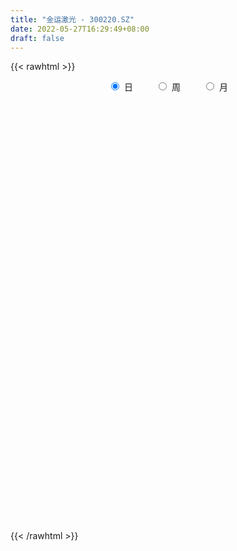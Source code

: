 ```yaml
---
title: "金运激光 - 300220.SZ"
date: 2022-05-27T16:29:49+08:00
draft: false
---
```

{{< rawhtml >}}
    <div style="text-align: center">
        <label style="padding: 1rem;"><input style="margin-right: .5rem" type="radio" name="period" value="D" checked onclick="period_change(this)">日</label>
        <label style="padding: 1rem;"><input style="margin-right: .5rem" type="radio" name="period" value="W" onclick="period_change(this)">周</label>
        <label style="padding: 1rem;"><input style="margin-right: .5rem" type="radio" name="period" value="M" onclick="period_change(this)">月</label>
    </div>
    <div id="chart" style="height: 700px;"></div> 
    <script type="text/javascript">
        const D_v = [15149.62,12573.04,20589.56,49162.86,32865.85,24896.47,26428.91,31799.08,25829.48,26371.68,45652.8,41613.4,147770.07,225711.89,177614.44,221581.65,260805.69,246290.6,207521.4,146353.1,151700.42,171146.73,125640.77,92976.64,213214.48,216358.62,151043.49,87578.88,118757.2,90882.6,90583.18,68777.97,67825.0,78276.9,100368.08,67026.54,60738.8,66648.8,70977.69,108485.54,90663.38,73412.77,89024.8,115615.33,80323.55,180581.08,131602.04,273233.03,206238.69,167803.93,105852.55,91895.0,130230.3,113639.06,111901.01,101426.26,110822.2,82281.87,61883.6,58054.6,85164.06,54891.2,86967.11,62009.0,49728.4,17981.0,161583.32,109140.2,106586.4,98593.34,59588.8,61735.2,52941.5,65092.36,45183.42,45419.37,49484.8,48500.49,58782.4,95756.39,179389.42,166109.44,120935.27,100606.2,71535.46,52012.4,65826.54,55606.02,27725.73,37244.22,73421.68,54616.04,45301.78,30373.83,46460.0,55576.75,38145.6,28367.4,35148.2,28696.33,30981.72,61491.6,40793.8,27341.4,25487.8,44132.17,44350.17,53329.52,40650.39,23654.73,44293.56,64968.39,67056.34,156298.01,172237.82,246247.93,194575.83,253175.56,201294.57,163854.04,137645.72,164874.1,196533.11,132958.65,140500.6,80982.53,74416.77,199019.19,378957.25,385352.66,320131.15,219928.14,318773.07,303942.15,227929.51,145307.95,147867.6,215953.13,188005.74,274031.47,256540.97,253050.78,234830.3,184013.41,168331.75,143897.1,101166.2,109250.69,150167.62,225908.69,192050.96,175393.29,130095.52,133598.4,117512.6,120604.2,122838.83,199328.96,120600.0,112346.4,64151.67,79036.8,54442.87,62630.58,55567.6,70574.74,69144.87,56769.0,66773.54,47549.8,36379.2,42438.0,28172.03,35822.0,38314.44,35729.04,39693.2,46180.29,43128.63,47279.2,32239.77,29556.75,45880.6,37496.6,25821.0,36294.17,42325.0,37928.2,54498.12,31050.0,26905.88,26728.6,26514.6,35773.91,91605.87,57912.0,51681.91,39579.33,53904.7,31693.0,25928.8,33132.4,36105.2,41535.52,48133.68,32559.2,47813.64,36393.33,28190.0,39464.02,62211.38,173609.22,145759.75,89576.46,95943.3,68334.51,144386.99,96599.99,83852.91,61175.67,67322.44,44480.38,54589.25,37292.95,41008.2,40166.86,42511.64,31560.6,43669.2,32404.0,35252.72,24434.6,32412.4,23196.0,23276.8,16549.97,19677.8,31077.24,20825.6,16889.8,24982.4,20291.0,61597.8,42493.16,25498.0,29449.84,38147.0,154266.29,178291.89,112211.4]
const D_histogram = [0.0,-0.0102108262,-0.0275394128,-0.0081529845,-0.0024898742,0.0057677111,0.0209490307,0.0479227322,0.0565137264,0.0689580514,0.0983242874,0.1205789058,0.2856298093,0.4230275567,0.4934445779,0.7097926855,0.9357254077,1.0432845481,0.8810092046,0.7118206775,0.497044435,0.3703962552,0.1790591387,0.0544393715,0.1822619663,0.163804146,0.014049714,-0.1227503386,-0.1673985829,-0.2760102334,-0.3252164334,-0.4327851223,-0.4560753372,-0.411517505,-0.3494442305,-0.338200573,-0.357358165,-0.388646494,-0.3471545941,-0.2378167596,-0.2538790878,-0.2284182983,-0.2019964205,-0.1120791752,-0.0595745598,0.0938610987,0.1146771689,0.3662765244,0.3949524423,0.2438484311,0.0193360172,-0.1131031459,-0.0938400917,-0.0453829644,-0.0461583403,-0.0004264717,0.0490845098,0.0121029989,-0.0076180304,-0.0639707767,-0.1752833822,-0.2178062167,-0.1972566445,-0.2513976061,-0.3125659341,-0.572692868,-0.7626158231,-0.9051383496,-0.8967360345,-0.8508458236,-0.7710763141,-0.7101485487,-0.6396314266,-0.5806588954,-0.5153740493,-0.4234915753,-0.3558038767,-0.2638986885,-0.1489054341,-0.0353406042,0.2169604828,0.2789312797,0.3236597076,0.3602421184,0.3487748601,0.3255043269,0.320202608,0.2797627944,0.2321830988,0.211449403,0.2272925176,0.1779206776,0.105172243,0.0411291719,0.0579199161,0.1275544031,0.1606370535,0.1629657594,0.1474395123,0.1199236401,0.0815947641,0.1231892917,0.1179668907,0.1070179779,0.0832371933,0.0901229755,0.0799257032,0.0472481382,0.0014475085,-0.0355026956,-0.0170244681,0.0346271929,0.06471778,0.1542360672,0.2548984246,0.3822148827,0.4784872024,0.6168110581,0.6126526633,0.5397087906,0.4307124822,0.3900051375,0.3831342117,0.3082516899,0.1505677036,0.0261276175,-0.0435704356,0.1111433282,0.4389937068,0.5214948357,0.5933975271,0.5699344526,0.574697317,0.5649596456,0.3519886056,0.1253814834,-0.0547831096,-0.1305368437,-0.1691262271,-0.1009648903,-0.1038925512,-0.0220754729,-0.02156874,-0.1109319355,-0.1591508458,-0.2756937124,-0.3728016121,-0.3701011947,-0.3035027058,-0.2060353689,-0.1391703799,-0.2848509637,-0.3187014121,-0.4197187005,-0.4519217774,-0.5014547671,-0.4502584406,-0.3299263765,-0.3185980348,-0.3792878756,-0.4070428922,-0.4398520743,-0.4277961447,-0.4268435417,-0.4038475908,-0.3271152037,-0.3137907021,-0.2668020212,-0.2765114333,-0.2925391308,-0.2644331582,-0.2835642113,-0.2623684349,-0.2808655504,-0.2352014034,-0.2022340697,-0.1402015239,-0.0533111176,0.0051593305,-0.0057616016,-0.0053450672,0.0079115085,0.0514773686,0.0752633111,0.0948057951,0.1321460365,0.1145652788,0.1353355579,0.116204944,0.1123701786,0.1072184624,0.1223268248,0.1401285261,0.1213515393,0.1575748486,0.1468793441,0.0629677563,0.0082586207,0.0238417377,0.0373009026,0.0243875353,-0.0248559207,-0.0163747477,0.0253271222,0.0785873317,0.113146621,0.1588038856,0.1671802892,0.1411588025,0.1386539326,0.1628294675,0.2218727964,0.2870443851,0.2811488068,0.2961101598,0.2812035579,0.3134490033,0.2413792776,0.0943911529,0.0234458223,-0.1104053425,-0.1602681822,-0.2381107302,-0.2873855984,-0.2944568894,-0.309771872,-0.3446993872,-0.3714341144,-0.4424780164,-0.4816781242,-0.4556467243,-0.4324515886,-0.3487231403,-0.2529841399,-0.1752191817,-0.1009100331,-0.0286032731,0.0240451185,0.0781498989,0.1090933052,0.1389650999,0.1560717447,0.211788211,0.2270361507,0.2283659513,0.2395272285,0.2021128235,0.3189094862,0.4100031536,0.3969521346]
const D_fast = [0.0,-0.0127635328,-0.0369769726,-0.0196287904,-0.0145881487,-0.0048886356,0.0155299417,0.0544843262,0.077203752,0.1068875899,0.1608348977,0.2132342426,0.4496925984,0.692847235,0.8866254006,1.2804216796,1.7402857537,2.1086660311,2.1666429889,2.1754096311,2.0848944974,2.0508453813,1.9042730496,1.7932631252,1.9666512116,1.9891444279,1.8429024243,1.6754147871,1.5889168971,1.4113026881,1.2807923798,1.0650274103,0.9277183612,0.8693968171,0.8441090339,0.7708025482,0.6623054149,0.5338554625,0.4885587138,0.5384423585,0.4589102583,0.4272664732,0.4031892458,0.4650866974,0.5026976728,0.6795986061,0.7290839685,1.0722524551,1.1996664835,1.1095245801,0.8898461705,0.7291312209,0.7249342521,0.7620456384,0.7497306774,0.7953559281,0.857138037,0.8231822758,0.801556739,0.7292112985,0.5740778475,0.4771034588,0.4483388698,0.3313485068,0.1920386952,-0.2112614558,-0.5918383665,-0.9606454805,-1.176427174,-1.343248419,-1.456247988,-1.5728573598,-1.6622480944,-1.748440287,-1.8119989532,-1.8259893731,-1.8472526437,-1.8213221276,-1.7435552317,-1.6388255528,-1.3322843451,-1.2005807283,-1.0749373735,-0.9482944332,-0.8725679764,-0.8144624279,-0.7397134947,-0.7102126098,-0.6997465306,-0.6676178757,-0.5949516317,-0.5998433024,-0.6462986762,-0.7000594543,-0.668788731,-0.5672656433,-0.4940237295,-0.4509535837,-0.4296199528,-0.4271549149,-0.4450850999,-0.3726932493,-0.3484239277,-0.332618346,-0.3355898323,-0.3061733063,-0.2963891528,-0.3172546832,-0.3626934358,-0.4085193138,-0.3942972033,-0.333988744,-0.2877187119,-0.159641408,0.0047455556,0.2276157344,0.4435098547,0.7360364748,0.8850412459,0.9470245708,0.945706383,1.0025003227,1.0914129498,1.0935933505,0.9735512901,0.8556431084,0.7750524463,0.9575520422,1.3951508475,1.6080256854,1.8282777585,1.9472982972,2.0957354908,2.2272377309,2.1022638423,1.9070020909,1.7131417205,1.6047537754,1.5238828353,1.5668029495,1.5379021508,1.6142003608,1.6093149087,1.4922187294,1.4042121076,1.218745813,1.0284375102,0.938612629,0.9293354414,0.9752939361,1.0073663301,0.7904730054,0.676947204,0.4710002404,0.3258167192,0.1509200377,0.089551754,0.127402224,0.059081057,-0.0964307526,-0.2259464923,-0.368718693,-0.4636117996,-0.569370082,-0.6473360288,-0.6523824427,-0.7175056166,-0.7372174409,-0.8160547114,-0.9052171916,-0.9432195086,-1.0332416144,-1.0776379468,-1.1663514499,-1.1794876538,-1.1970788374,-1.1700966726,-1.0965340458,-1.036773765,-1.0491350975,-1.0500548299,-1.0348203771,-0.9783851748,-0.9357834046,-0.8925394717,-0.8221627213,-0.8111021593,-0.7564979906,-0.7465773686,-0.7223195893,-0.70066669,-0.6549766214,-0.6021427885,-0.5905818905,-0.514964869,-0.4889405375,-0.5571101862,-0.6097546666,-0.5882111152,-0.5654267246,-0.5722432081,-0.6277006443,-0.6233131582,-0.5752795078,-0.5023724653,-0.4395265208,-0.3541682848,-0.3039968089,-0.2947285949,-0.2625699817,-0.1976870799,-0.0831755519,0.053757133,0.1181487565,0.2071376494,0.262531937,0.3731396332,0.3614147269,0.2380243904,0.1729405154,0.0114880149,-0.0784418703,-0.2158121009,-0.3369333687,-0.417618882,-0.5103768326,-0.6314791946,-0.7510724504,-0.9327358565,-1.0923554953,-1.1802357766,-1.2651535379,-1.2686058747,-1.2361129093,-1.2021527465,-1.1530711061,-1.0879151645,-1.0292554933,-0.9556132381,-0.8973965055,-0.8327834358,-0.7766588549,-0.6679953358,-0.5959883584,-0.53756707,-0.4665239857,-0.4534101847,-0.2568861506,-0.0632916947,0.0228953199]
const D_slow = [0.0,-0.0025527066,-0.0094375598,-0.0114758059,-0.0120982745,-0.0106563467,-0.005419089,0.006561594,0.0206900256,0.0379295385,0.0625106103,0.0926553368,0.1640627891,0.2698196783,0.3931808228,0.5706289941,0.8045603461,1.0653814831,1.2856337842,1.4635889536,1.5878500624,1.6804491262,1.7252139108,1.7388237537,1.7843892453,1.8253402818,1.8288527103,1.7981651257,1.7563154799,1.6873129216,1.6060088132,1.4978125327,1.3837936984,1.2809143221,1.1935532645,1.1090031212,1.01966358,0.9225019565,0.8357133079,0.776259118,0.7127893461,0.6556847715,0.6051856664,0.5771658726,0.5622722326,0.5857375073,0.6144067996,0.7059759307,0.8047140412,0.865676149,0.8705101533,0.8422343668,0.8187743439,0.8074286028,0.7958890177,0.7957823998,0.8080535272,0.811079277,0.8091747694,0.7931820752,0.7493612296,0.6949096755,0.6455955143,0.5827461128,0.5046046293,0.3614314123,0.1707774565,-0.0555071309,-0.2796911395,-0.4924025954,-0.6851716739,-0.8627088111,-1.0226166678,-1.1677813916,-1.2966249039,-1.4024977978,-1.4914487669,-1.5574234391,-1.5946497976,-1.6034849486,-1.5492448279,-1.479512008,-1.3985970811,-1.3085365515,-1.2213428365,-1.1399667548,-1.0599161028,-0.9899754042,-0.9319296295,-0.8790672787,-0.8222441493,-0.7777639799,-0.7514709192,-0.7411886262,-0.7267086472,-0.6948200464,-0.654660783,-0.6139193432,-0.5770594651,-0.5470785551,-0.526679864,-0.4958825411,-0.4663908184,-0.4396363239,-0.4188270256,-0.3962962817,-0.3763148559,-0.3645028214,-0.3641409443,-0.3730166182,-0.3772727352,-0.368615937,-0.352436492,-0.3138774752,-0.250152869,-0.1545991483,-0.0349773477,0.1192254168,0.2723885826,0.4073157803,0.5149939008,0.6124951852,0.7082787381,0.7853416606,0.8229835865,0.8295154909,0.818622882,0.846408714,0.9561571407,1.0865308496,1.2348802314,1.3773638446,1.5210381738,1.6622780852,1.7502752366,1.7816206075,1.7679248301,1.7352906192,1.6930090624,1.6677678398,1.641794702,1.6362758338,1.6308836488,1.6031506649,1.5633629534,1.4944395253,1.4012391223,1.3087138237,1.2328381472,1.181329305,1.14653671,1.0753239691,0.9956486161,0.8907189409,0.7777384966,0.6523748048,0.5398101946,0.4573286005,0.3776790918,0.2828571229,0.1810963999,0.0711333813,-0.0358156549,-0.1425265403,-0.243488438,-0.325267239,-0.4037149145,-0.4704154198,-0.5395432781,-0.6126780608,-0.6787863504,-0.7496774032,-0.8152695119,-0.8854858995,-0.9442862504,-0.9948447678,-1.0298951487,-1.0432229281,-1.0419330955,-1.0433734959,-1.0447097627,-1.0427318856,-1.0298625434,-1.0110467157,-0.9873452669,-0.9543087578,-0.9256674381,-0.8918335486,-0.8627823126,-0.8346897679,-0.8078851523,-0.7773034461,-0.7422713146,-0.7119334298,-0.6725397176,-0.6358198816,-0.6200779425,-0.6180132873,-0.6120528529,-0.6027276273,-0.5966307434,-0.6028447236,-0.6069384105,-0.60060663,-0.5809597971,-0.5526731418,-0.5129721704,-0.4711770981,-0.4358873975,-0.4012239143,-0.3605165474,-0.3050483483,-0.2332872521,-0.1630000503,-0.0889725104,-0.0186716209,0.0596906299,0.1200354493,0.1436332375,0.1494946931,0.1218933575,0.0818263119,0.0222986294,-0.0495477703,-0.1231619926,-0.2006049606,-0.2867798074,-0.379638336,-0.4902578401,-0.6106773711,-0.7245890522,-0.8327019494,-0.9198827344,-0.9831287694,-1.0269335648,-1.0521610731,-1.0593118914,-1.0533006117,-1.033763137,-1.0064898107,-0.9717485357,-0.9327305996,-0.8797835468,-0.8230245091,-0.7659330213,-0.7060512142,-0.6555230083,-0.5757956367,-0.4732948483,-0.3740568147]
const D_data = [['2021-05-18', 11.25, 11.26, 11.06, 11.42],['2021-05-19', 11.22, 11.1, 11.1, 11.26],['2021-05-20', 11.18, 10.92, 10.75, 11.18],['2021-05-21', 10.91, 11.37, 10.86, 11.66],['2021-05-24', 11.24, 11.26, 11.0, 11.33],['2021-05-25', 11.21, 11.33, 11.01, 11.34],['2021-05-26', 11.35, 11.49, 11.27, 11.56],['2021-05-27', 11.45, 11.78, 11.45, 11.94],['2021-05-28', 11.69, 11.69, 11.5, 11.96],['2021-05-31', 11.75, 11.85, 11.6, 11.96],['2021-06-01', 11.9, 12.25, 11.85, 12.49],['2021-06-02', 12.23, 12.4, 11.98, 12.42],['2021-06-03', 12.9, 14.88, 12.54, 14.88],['2021-06-04', 14.18, 15.67, 14.13, 16.36],['2021-06-07', 15.38, 15.81, 14.81, 17.0],['2021-06-08', 15.72, 18.97, 15.3, 18.97],['2021-06-09', 18.26, 21.05, 18.09, 22.76],['2021-06-10', 20.66, 21.4, 19.5, 22.62],['2021-06-11', 20.7, 18.81, 18.6, 20.87],['2021-06-15', 18.86, 18.66, 18.05, 19.58],['2021-06-16', 18.58, 17.75, 17.22, 19.37],['2021-06-17', 17.39, 18.51, 16.7, 18.65],['2021-06-18', 18.01, 17.3, 17.21, 18.19],['2021-06-21', 17.33, 17.62, 17.17, 18.09],['2021-06-22', 17.51, 21.14, 17.02, 21.14],['2021-06-23', 20.25, 20.0, 20.0, 22.0],['2021-06-24', 20.0, 18.23, 18.23, 20.23],['2021-06-25', 18.11, 17.83, 17.55, 18.57],['2021-06-28', 17.82, 18.63, 17.67, 19.18],['2021-06-29', 18.5, 17.48, 17.36, 18.59],['2021-06-30', 17.36, 17.79, 16.81, 18.2],['2021-07-01', 17.68, 16.55, 16.28, 17.68],['2021-07-02', 16.81, 17.1, 16.3, 17.6],['2021-07-05', 16.85, 17.85, 16.75, 18.16],['2021-07-06', 18.01, 18.23, 17.74, 19.49],['2021-07-07', 17.8, 17.68, 17.0, 17.89],['2021-07-08', 17.68, 17.15, 17.15, 18.05],['2021-07-09', 17.42, 16.7, 16.28, 17.45],['2021-07-12', 16.7, 17.47, 16.7, 18.0],['2021-07-13', 17.7, 18.61, 17.03, 18.88],['2021-07-14', 18.3, 17.2, 17.16, 18.64],['2021-07-15', 17.29, 17.65, 16.46, 17.79],['2021-07-16', 17.32, 17.72, 17.25, 18.79],['2021-07-19', 17.55, 18.79, 17.12, 19.2],['2021-07-20', 18.58, 18.72, 18.05, 19.3],['2021-07-21', 18.73, 20.64, 18.55, 22.0],['2021-07-22', 21.0, 19.62, 19.31, 21.0],['2021-07-23', 19.68, 23.54, 19.32, 23.54],['2021-07-26', 22.5, 21.92, 21.55, 23.24],['2021-07-27', 21.85, 19.71, 19.71, 22.49],['2021-07-28', 19.31, 18.0, 16.86, 19.38],['2021-07-29', 18.09, 18.27, 18.0, 18.88],['2021-07-30', 18.1, 19.9, 18.06, 20.75],['2021-08-02', 19.92, 20.51, 19.52, 20.86],['2021-08-03', 20.3, 20.1, 19.84, 21.77],['2021-08-04', 20.69, 20.9, 20.14, 21.29],['2021-08-05', 20.56, 21.34, 19.58, 21.66],['2021-08-06', 21.6, 20.43, 19.94, 21.64],['2021-08-09', 20.02, 20.61, 19.6, 20.97],['2021-08-10', 20.42, 20.03, 19.84, 20.6],['2021-08-11', 20.11, 18.9, 18.8, 20.15],['2021-08-12', 18.69, 19.29, 18.64, 19.56],['2021-08-13', 19.02, 19.95, 18.2, 20.35],['2021-08-16', 20.08, 18.83, 18.6, 20.13],['2021-08-17', 18.65, 18.28, 18.28, 19.43],['2021-08-18', 14.62, 14.62, 14.62, 14.62],['2021-08-19', 13.1, 13.78, 13.1, 14.61],['2021-08-20', 13.1, 12.81, 12.68, 13.49],['2021-08-23', 12.71, 13.59, 12.6, 13.65],['2021-08-24', 13.99, 13.45, 13.44, 14.37],['2021-08-25', 13.47, 13.48, 13.25, 13.79],['2021-08-26', 13.59, 12.92, 12.92, 13.59],['2021-08-27', 13.18, 12.72, 12.51, 13.3],['2021-08-30', 12.91, 12.28, 12.15, 12.96],['2021-08-31', 12.5, 12.08, 11.95, 12.53],['2021-09-01', 12.07, 12.27, 11.96, 12.41],['2021-09-02', 12.3, 11.88, 11.76, 12.3],['2021-09-03', 11.88, 12.15, 11.88, 12.39],['2021-09-06', 12.2, 12.61, 12.01, 12.62],['2021-09-07', 12.61, 12.91, 12.26, 13.3],['2021-09-08', 13.04, 15.49, 12.93, 15.49],['2021-09-09', 14.5, 13.94, 13.8, 14.97],['2021-09-10', 13.8, 14.05, 13.43, 14.47],['2021-09-13', 13.81, 14.25, 13.31, 14.79],['2021-09-14', 14.24, 13.82, 13.61, 14.4],['2021-09-15', 13.99, 13.68, 13.63, 14.06],['2021-09-16', 13.66, 13.93, 13.45, 14.31],['2021-09-17', 13.8, 13.46, 13.21, 13.8],['2021-09-22', 13.15, 13.2, 12.92, 13.42],['2021-09-23', 13.28, 13.4, 13.26, 13.68],['2021-09-24', 13.5, 13.9, 13.29, 14.34],['2021-09-27', 13.58, 13.04, 12.7, 14.06],['2021-09-28', 12.9, 12.42, 12.14, 12.9],['2021-09-29', 12.41, 12.11, 12.11, 12.67],['2021-09-30', 12.15, 12.93, 12.15, 13.08],['2021-10-08', 13.06, 13.8, 13.04, 13.9],['2021-10-11', 13.91, 13.64, 13.35, 13.97],['2021-10-12', 13.56, 13.39, 13.23, 13.67],['2021-10-13', 13.3, 13.17, 12.81, 13.45],['2021-10-14', 13.12, 12.93, 12.84, 13.16],['2021-10-15', 12.98, 12.62, 12.52, 12.98],['2021-10-18', 12.62, 13.64, 12.4, 13.64],['2021-10-19', 13.67, 13.18, 13.08, 13.72],['2021-10-20', 13.18, 13.09, 12.89, 13.34],['2021-10-21', 13.02, 12.85, 12.71, 13.16],['2021-10-22', 12.66, 13.2, 12.66, 13.5],['2021-10-25', 13.04, 12.99, 12.41, 13.18],['2021-10-26', 13.17, 12.59, 12.25, 13.4],['2021-10-27', 12.4, 12.18, 11.91, 12.66],['2021-10-28', 12.1, 12.0, 11.92, 12.37],['2021-10-29', 12.0, 12.57, 12.0, 12.89],['2021-11-01', 12.62, 13.13, 12.45, 13.6],['2021-11-02', 13.61, 13.07, 12.89, 13.89],['2021-11-03', 12.99, 14.18, 12.99, 15.68],['2021-11-04', 14.19, 14.96, 13.55, 15.2],['2021-11-05', 14.45, 16.14, 14.3, 17.77],['2021-11-08', 16.0, 16.69, 15.51, 17.1],['2021-11-09', 16.22, 18.3, 15.73, 20.0],['2021-11-10', 17.79, 17.4, 17.01, 18.2],['2021-11-11', 16.8, 16.84, 16.63, 18.1],['2021-11-12', 16.78, 16.35, 16.28, 17.36],['2021-11-15', 16.42, 17.21, 16.2, 17.5],['2021-11-16', 16.9, 17.91, 16.58, 18.76],['2021-11-17', 17.35, 17.22, 16.97, 17.78],['2021-11-18', 17.03, 15.85, 15.59, 17.05],['2021-11-19', 15.62, 15.69, 15.6, 16.22],['2021-11-22', 15.55, 15.96, 15.55, 16.18],['2021-11-23', 15.75, 19.15, 15.75, 19.15],['2021-11-24', 20.31, 22.98, 20.31, 22.98],['2021-11-25', 22.1, 21.55, 21.19, 23.5],['2021-11-26', 20.71, 22.45, 20.71, 23.43],['2021-11-29', 21.41, 22.04, 20.89, 22.89],['2021-11-30', 22.99, 23.01, 22.8, 25.99],['2021-12-01', 22.42, 23.5, 22.1, 24.28],['2021-12-02', 22.23, 20.96, 20.96, 22.28],['2021-12-03', 21.63, 20.04, 19.9, 21.64],['2021-12-06', 20.12, 19.8, 19.5, 20.5],['2021-12-07', 19.85, 20.59, 19.61, 21.14],['2021-12-08', 19.93, 20.87, 19.65, 21.66],['2021-12-09', 20.79, 22.42, 20.19, 23.42],['2021-12-10', 21.8, 21.86, 21.51, 23.5],['2021-12-13', 21.74, 23.32, 21.74, 24.17],['2021-12-14', 23.42, 22.74, 22.4, 24.2],['2021-12-15', 21.75, 21.55, 20.99, 22.23],['2021-12-16', 21.14, 21.81, 21.11, 22.57],['2021-12-17', 21.6, 20.55, 20.32, 21.6],['2021-12-20', 20.33, 20.16, 20.03, 21.3],['2021-12-21', 20.1, 21.05, 20.04, 21.17],['2021-12-22', 20.96, 21.95, 20.75, 21.98],['2021-12-23', 22.01, 22.75, 22.01, 25.0],['2021-12-24', 22.31, 22.84, 22.31, 24.5],['2021-12-27', 22.01, 19.95, 19.5, 22.1],['2021-12-28', 20.09, 20.77, 19.91, 20.84],['2021-12-29', 20.68, 19.4, 19.11, 20.68],['2021-12-30', 19.2, 19.67, 19.17, 20.59],['2021-12-31', 19.6, 18.95, 18.68, 20.2],['2022-01-04', 19.06, 19.92, 18.9, 19.92],['2022-01-05', 19.9, 21.01, 19.4, 21.42],['2022-01-06', 20.19, 19.8, 19.38, 20.5],['2022-01-07', 19.79, 18.53, 18.33, 20.33],['2022-01-10', 18.3, 18.42, 17.52, 18.61],['2022-01-11', 18.42, 17.87, 17.71, 18.76],['2022-01-12', 17.8, 18.03, 17.68, 18.19],['2022-01-13', 17.98, 17.57, 17.37, 18.28],['2022-01-14', 17.35, 17.55, 17.3, 18.01],['2022-01-17', 17.12, 18.16, 17.12, 18.28],['2022-01-18', 18.24, 17.3, 17.25, 18.24],['2022-01-19', 17.18, 17.59, 17.08, 18.07],['2022-01-20', 17.5, 16.69, 16.58, 17.61],['2022-01-21', 16.65, 16.23, 16.15, 16.92],['2022-01-24', 16.06, 16.5, 16.06, 16.75],['2022-01-25', 16.59, 15.61, 15.55, 16.68],['2022-01-26', 15.63, 15.79, 15.5, 16.02],['2022-01-27', 15.83, 14.96, 14.91, 15.91],['2022-01-28', 15.34, 15.5, 15.2, 15.78],['2022-02-07', 15.76, 15.24, 15.12, 15.98],['2022-02-08', 15.19, 15.58, 15.15, 15.93],['2022-02-09', 15.45, 16.07, 15.36, 16.16],['2022-02-10', 16.04, 15.94, 15.82, 16.29],['2022-02-11', 15.91, 15.05, 15.02, 15.98],['2022-02-14', 14.78, 15.01, 14.65, 15.39],['2022-02-15', 15.16, 15.06, 14.73, 15.34],['2022-02-16', 15.1, 15.47, 15.07, 15.77],['2022-02-17', 15.47, 15.31, 15.18, 15.64],['2022-02-18', 15.31, 15.3, 15.0, 15.35],['2022-02-21', 15.28, 15.63, 15.24, 15.68],['2022-02-22', 15.55, 14.96, 14.9, 15.56],['2022-02-23', 15.06, 15.42, 14.99, 15.52],['2022-02-24', 15.37, 14.9, 14.63, 15.79],['2022-02-25', 14.96, 15.0, 14.66, 15.37],['2022-02-28', 15.01, 14.93, 14.52, 15.24],['2022-03-01', 15.19, 15.19, 14.84, 15.22],['2022-03-02', 15.07, 15.31, 14.98, 15.32],['2022-03-03', 15.37, 14.85, 14.71, 15.55],['2022-03-04', 14.78, 15.6, 14.54, 15.64],['2022-03-07', 15.39, 15.11, 14.8, 15.39],['2022-03-08', 15.0, 13.93, 13.9, 15.09],['2022-03-09', 13.93, 13.86, 13.07, 14.32],['2022-03-10', 14.09, 14.56, 14.09, 14.89],['2022-03-11', 14.47, 14.55, 14.16, 14.7],['2022-03-14', 14.4, 14.16, 14.16, 14.59],['2022-03-15', 14.0, 13.45, 13.36, 14.25],['2022-03-16', 13.71, 13.96, 13.21, 13.98],['2022-03-17', 13.99, 14.43, 13.99, 14.59],['2022-03-18', 14.33, 14.79, 14.29, 15.3],['2022-03-21', 14.58, 14.79, 14.4, 14.88],['2022-03-22', 14.8, 15.18, 14.47, 15.22],['2022-03-23', 15.12, 14.92, 14.77, 15.17],['2022-03-24', 14.73, 14.5, 14.4, 14.8],['2022-03-25', 14.4, 14.77, 14.4, 15.0],['2022-03-28', 14.8, 15.23, 14.4, 15.25],['2022-03-29', 16.2, 16.0, 15.94, 17.71],['2022-03-30', 16.02, 16.58, 15.29, 17.23],['2022-03-31', 16.05, 16.05, 15.86, 16.5],['2022-04-01', 15.8, 16.55, 15.74, 16.88],['2022-04-06', 16.33, 16.4, 16.1, 16.72],['2022-04-07', 16.66, 17.28, 16.06, 17.5],['2022-04-08', 16.8, 16.1, 15.98, 17.0],['2022-04-11', 15.8, 14.72, 14.0, 15.8],['2022-04-12', 14.65, 15.15, 14.0, 15.15],['2022-04-13', 14.93, 13.79, 13.71, 14.93],['2022-04-14', 13.84, 14.25, 13.84, 14.46],['2022-04-15', 14.25, 13.4, 13.3, 14.25],['2022-04-18', 13.5, 13.2, 12.9, 13.68],['2022-04-19', 13.19, 13.33, 12.99, 13.4],['2022-04-20', 13.22, 12.9, 12.88, 13.54],['2022-04-21', 12.9, 12.22, 12.08, 12.93],['2022-04-22', 12.22, 11.82, 11.82, 12.3],['2022-04-25', 11.64, 10.61, 10.6, 11.64],['2022-04-26', 10.61, 10.26, 10.22, 10.95],['2022-04-27', 10.0, 10.57, 9.83, 10.59],['2022-04-28', 10.69, 10.2, 10.05, 10.69],['2022-04-29', 10.59, 10.81, 10.3, 10.94],['2022-05-05', 10.82, 11.07, 10.7, 11.23],['2022-05-06', 10.85, 11.0, 10.7, 11.3],['2022-05-09', 11.2, 11.11, 10.94, 11.34],['2022-05-10', 10.97, 11.28, 10.86, 11.32],['2022-05-11', 11.28, 11.22, 11.2, 11.68],['2022-05-12', 11.2, 11.42, 11.1, 11.55],['2022-05-13', 11.51, 11.29, 11.11, 11.56],['2022-05-16', 11.29, 11.4, 11.22, 11.55],['2022-05-17', 11.36, 11.35, 11.08, 11.42],['2022-05-18', 11.42, 12.05, 11.31, 12.12],['2022-05-19', 11.78, 11.79, 11.63, 11.93],['2022-05-20', 11.81, 11.73, 11.6, 11.97],['2022-05-23', 11.72, 11.97, 11.72, 12.04],['2022-05-24', 11.85, 11.37, 11.36, 12.1],['2022-05-25', 11.31, 13.64, 11.31, 13.64],['2022-05-26', 13.55, 14.1, 13.11, 14.35],['2022-05-27', 13.8, 13.27, 13.16, 13.98]]
const W_v = [68012.17,86988.1,83731.05,73004.91,77266.65,114541.57,66696.77,126431.84,344777.77,171981.07,214893.84,124008.38,125435.97,94313.7,68772.79,117865.36,307274.81,358937.07,422545.2,184801.21,153679.86,164735.39,121354.32,88409.51,86106.44,109691.06,95970.88,88380.42,120758.82,114379.37,43665.29,34281.01,119927.82,140327.79,124181.78,96084.08,163170.03,92159.95,153789.51,131913.66,170029.22,91850.46,341492.42,103991.82,86047.47,71346.11,53638.13,81061.88,45869.53,47439.38,58162.0,88886.0,181211.12,70454.87,48447.71,38724.77,36971.25,34426.08,35113.72,44252.49,31344.85,38143.24,27378.36,54082.08,38820.6,58354.53,50236.89,73940.43,70172.38,127126.2,94181.29,65349.19,73080.17,218055.67,64662.83,26837.98,51301.65,56784.91,49279.58,56079.33,61112.03,122149.75,114540.77,163900.95,289624.29,161766.68,510648.3,272351.12,335880.48,181965.52,162605.68,63923.24,92932.02,184018.19,108598.66,129706.78,72521.29,38595.45,85787.14,81892.57,163167.56,73468.02,96941.8,75428.35,34393.62,31550.0,52034.03,63176.04,58828.52,215114.79,72563.47,66304.56,138706.58,19722.02,41534.09,33823.56,27982.03,51807.91,38861.75,25505.75,25456.07,17651.42,23801.77,38996.31,113382.85,82152.68,75537.8,126592.31,114756.08,82545.8,96307.32,94202.16,176264.23,104525.82,119307.59,76930.02,74709.49,61077.72,85004.63,158883.11,136141.77,114974.85,65939.21,47409.25,68838.23,76381.18,120943.18,165098.22,111693.13,55012.43,57048.97,148651.68,299572.75,194296.76,162048.76,142659.12,97911.29,145634.51,105150.64,170781.71,138428.5,228977.09,98297.83,66254.48,62599.52,20703.96,103630.4,69147.63,98441.39,176915.09,175266.43,200548.26,94365.15,307885.4,363254.14,326209.05,183516.21,168188.35,213866.74,202177.06,216111.2,202867.3,154086.69,86040.2,151573.18,260323.98,203508.43,173401.25,98810.09,89566.52,106679.11,97267.45,151369.79,113032.17,139862.71,56412.02,124817.02,125003.66,141819.79,487119.84,1113813.78,594841.02,761172.11,436825.95,373059.1199999999,432564.18,781355.03,702020.47,520070.4,346960.57,400441.92,379445.24,253680.44,620972.92,345586.62,138391.63,176751.65,55576.75,161339.25,199246.77,206278.37,706808.49,950545.72,715848.99,1357877.02,1215880.8200000001,1082398.9099999999,984123.34,778544.1599999999,677204.0099999999,555114.1899999999,315829.52,310811.95,181125.67,212010.36,170994.72,202095.49,207528.86,234770.94,184835.6,184420.19,567100.11,309321.49,311420.65,192540.25,168172.92,46472.8,105020.41,174862.36,512366.42]
const W_histogram = [0.0,-0.0946033048,-0.1093931157,-0.1156544488,-0.1383018868,-0.0852036516,-0.0435570303,0.044630197,0.2130784619,0.2683716197,0.3922145925,0.3475356192,0.3279345845,0.2222811792,0.145855683,0.112687636,0.1421292207,0.2344602939,0.1742701919,0.1222322926,0.0352316472,0.0679288434,-0.016503665,-0.0619905721,-0.1028647616,-0.1698306471,-0.3140915077,-0.3635212045,-0.6392379114,-0.81498107,-0.8909485031,-0.8675351408,-0.7550379118,-0.5722781985,-0.4627178289,-0.4175490037,-0.2520396857,-0.1744032772,-0.0614426163,-0.0001589541,0.0914332212,0.2118946565,0.2926308241,0.3254891313,0.3003662605,0.1927623319,0.1056325618,0.0361920129,-0.0563453419,-0.0813009693,-0.0980208009,-0.1010375651,-0.0366073398,-0.0022985179,-0.0237430642,-0.005602445,-0.0300229911,-0.0202487222,-0.0155520267,0.0133908121,0.02887955,0.0632268675,0.0766194139,-0.0085125069,-0.0850046143,-0.0902172417,-0.0518762176,-0.0131065054,0.0664511095,0.0901855836,0.1019236083,0.1169926375,0.1394682671,0.1135382154,0.0748402792,0.068269167,0.0756480102,0.0795134093,0.0797334186,0.0439837965,0.0730423997,0.1495386592,0.2434398255,0.3459636304,0.5008763002,0.6246201271,1.1705830766,1.466216061,1.610020179,1.6777535206,1.5867862722,1.4097280794,1.2565285776,1.3227720388,1.1707838034,1.0909852639,0.8608891689,0.6360085571,0.4954459017,0.4533150029,0.5128685001,0.5063866923,0.4837576162,0.3410314742,0.1488807776,-0.0671759412,-0.1931614935,-0.2864906354,-0.3559246805,-0.220916881,-0.219007099,-0.3192604458,-0.3111536171,-0.3480953471,-0.4339318886,-0.582674187,-0.6963252855,-0.8080828672,-0.9284968036,-1.0405918345,-1.0382078305,-1.0474279055,-1.0195818428,-0.9766823094,-0.6946842063,-0.4238249419,-0.1971054355,0.1287414177,0.5243355103,0.6530147111,0.4190176005,0.2619620976,0.741885413,0.9024985367,0.9513958698,0.6937289251,0.3297404632,0.0923589004,0.0305687092,0.2138589348,0.3513945861,0.3554810692,0.2701070591,0.2191851504,0.1553446017,0.0449243652,0.157158777,0.0587235091,-0.088578025,-0.3037799804,-0.5176645362,-0.9357772533,-1.0628968642,-1.4031452451,-1.6702347742,-1.7785733558,-1.7827823163,-1.6306488626,-1.5577273899,-1.3330629229,-1.0169224363,-0.9742370001,-0.9121502348,-0.8856657029,-0.9995665675,-0.9379385377,-0.8790662006,-0.8708669417,-0.9598820703,-0.8406846098,-0.5008658273,-0.4427657973,-0.4094776004,-0.0390028623,-0.0578970525,-0.2361165803,-0.333924261,-0.4430897563,-0.6234791897,-0.7457356245,-0.7947289065,-0.8725565102,-0.8532601185,-0.7408844292,-0.4384391093,-0.1536089572,0.085815712,0.1704390343,0.2310688619,0.2608297072,0.3041875912,0.3588452284,0.4239221506,0.4183998977,0.3513707248,0.3333806339,0.3737521133,0.4081683465,0.4616445583,0.7567843521,1.1325907796,1.239923556,1.3007176853,1.2457805083,1.1394055315,1.0943908373,1.3940257723,1.2870806932,1.1940915166,1.047546859,0.4477035644,0.0440803656,-0.2461302302,-0.2918520745,-0.3401770842,-0.3210929046,-0.3500094455,-0.2892738116,-0.305696691,-0.2566042842,-0.2456561906,0.0094039576,0.1896493539,0.2575999349,0.7245441625,0.8302325303,0.9720088148,0.927007467,0.9949273148,0.7334027069,0.4988739688,0.2566851766,0.0001081044,-0.2143848937,-0.3728987595,-0.4424941546,-0.4868000507,-0.4543869772,-0.4798505923,-0.4568368868,-0.4201963214,-0.2611059557,-0.1753244845,-0.2831785582,-0.4346245466,-0.568087388,-0.605406416,-0.5727464291,-0.4870589874,-0.3013173054]
const W_fast = [0.0,-0.1182541311,-0.1603922208,-0.1955671662,-0.2527900758,-0.2209927535,-0.1902353898,-0.0908906133,0.1308272671,0.2532133299,0.4751099508,0.5173148823,0.5796974938,0.5296143832,0.4896528078,0.4846566698,0.5496305597,0.7005767064,0.6839541523,0.6624743261,0.5842815925,0.6339609996,0.5454025749,0.4844180249,0.4178276449,0.3084040977,0.0856203601,-0.0546896378,-0.4902158226,-0.8697042486,-1.1684088075,-1.3618792304,-1.4381414794,-1.3984513157,-1.4045704033,-1.4637888291,-1.3612894325,-1.3272538433,-1.2296538365,-1.1684099127,-1.0539594322,-0.8805243328,-0.7266304591,-0.6123998691,-0.5624311747,-0.6218445204,-0.68256615,-0.7429586957,-0.849582386,-0.8948632557,-0.9360882875,-0.964364443,-0.9090860527,-0.8753518603,-0.9027321726,-0.8859921647,-0.9179184586,-0.9132063702,-0.9123976814,-0.8801071396,-0.8573985141,-0.8072444798,-0.7746970799,-0.8619571274,-0.9597003884,-0.9874673262,-0.9620953565,-0.9266022707,-0.8304318784,-0.7841510084,-0.7469320817,-0.7026148931,-0.6452721967,-0.6428176945,-0.6628055609,-0.6523093814,-0.6260185357,-0.6022747843,-0.5821214203,-0.6068750932,-0.5595558901,-0.4456749658,-0.2909138432,-0.1018991307,0.1782326143,0.4581314729,1.2967401916,1.9589271912,2.5052363539,2.9924080757,3.2981373953,3.4735112224,3.634443865,4.0313803359,4.1720880514,4.3650358279,4.3501620251,4.2842835526,4.2675823726,4.3387802245,4.5265508467,4.646665712,4.7449760399,4.6875077665,4.5325772643,4.2997265601,4.1254506345,3.9604988338,3.8020836185,3.8818621978,3.829020205,3.6489517467,3.5792701712,3.4553046044,3.2609850907,2.9665742457,2.6788418258,2.3650635273,2.01252539,1.6402824005,1.3831144469,1.1120373955,0.8849879975,0.6837169535,0.792044005,0.9569470339,1.1343901815,1.4924223891,2.0191003593,2.3110332378,2.1817905274,2.0902255489,2.7556202175,3.1418579754,3.428604276,3.3443695625,3.0628162165,2.8485243788,2.7943763649,3.0311313242,3.256515622,3.3494723724,3.331625127,3.335499506,3.3104951076,3.2113059624,3.3628300685,3.2790756778,3.1096296375,2.818482687,2.4751819972,1.8231249667,1.4302811398,0.7392464476,0.054598225,-0.4983836956,-0.9482882351,-1.2038169971,-1.5203273718,-1.6289286355,-1.567018758,-1.7678925718,-1.9338433653,-2.1287752591,-2.4925677656,-2.6654243702,-2.8263185833,-3.0358360598,-3.364821706,-3.4557953979,-3.2411930723,-3.2937844915,-3.3628656947,-3.0021416722,-3.0355101256,-3.2727587984,-3.4540475444,-3.6739854788,-4.0102447097,-4.3189350505,-4.5666105592,-4.8625772904,-5.0565959283,-5.1294413463,-4.9366058038,-4.6901778909,-4.4292992938,-4.3020662129,-4.1836691699,-4.0887008978,-3.9692961159,-3.8249271716,-3.6538697118,-3.5547919902,-3.5339784819,-3.4686234144,-3.3348139066,-3.1983555868,-3.0294682355,-2.5451323536,-1.8861782313,-1.4688645659,-1.0828910153,-0.8263830652,-0.6479066591,-0.419323644,0.2288177341,0.4436428283,0.6491765308,0.764518588,0.2766011845,-0.1160019229,-0.4677450763,-0.5864299392,-0.71979922,-0.7809882665,-0.8974071688,-0.9089899878,-1.0018370399,-1.0168957042,-1.0673616582,-0.8099505206,-0.5822927859,-0.4499422212,0.1981380472,0.5113845474,0.8961630357,1.0829135546,1.3995652312,1.3213912999,1.2115810541,1.033563556,0.7770135099,0.5089242884,0.2571857327,0.076966799,-0.0890391098,-0.1702227807,-0.3156490438,-0.40684456,-0.4752530749,-0.3814391982,-0.3394888481,-0.5181375613,-0.7782396864,-1.0537243748,-1.2423950068,-1.3529216272,-1.3889989323,-1.2785865767]
const W_slow = [0.0,-0.0236508262,-0.0509991051,-0.0799127173,-0.114488189,-0.1357891019,-0.1466783595,-0.1355208103,-0.0822511948,-0.0151582899,0.0828953583,0.1697792631,0.2517629092,0.307333204,0.3437971248,0.3719690338,0.407501339,0.4661164124,0.5096839604,0.5402420336,0.5490499453,0.5660321562,0.5619062399,0.5464085969,0.5206924065,0.4782347447,0.3997118678,0.3088315667,0.1490220888,-0.0547231786,-0.2774603044,-0.4943440896,-0.6831035676,-0.8261731172,-0.9418525744,-1.0462398254,-1.1092497468,-1.1528505661,-1.1682112202,-1.1682509587,-1.1453926534,-1.0924189893,-1.0192612832,-0.9378890004,-0.8627974353,-0.8146068523,-0.7881987119,-0.7791507086,-0.7932370441,-0.8135622864,-0.8380674866,-0.8633268779,-0.8724787129,-0.8730533424,-0.8789891084,-0.8803897197,-0.8878954674,-0.892957648,-0.8968456547,-0.8934979517,-0.8862780641,-0.8704713473,-0.8513164938,-0.8534446205,-0.8746957741,-0.8972500845,-0.9102191389,-0.9134957653,-0.8968829879,-0.874336592,-0.8488556899,-0.8196075306,-0.7847404638,-0.7563559099,-0.7376458401,-0.7205785484,-0.7016665458,-0.6817881935,-0.6618548389,-0.6508588897,-0.6325982898,-0.595213625,-0.5343536686,-0.4478627611,-0.322643686,-0.1664886542,0.126157115,0.4927111302,0.8952161749,1.3146545551,1.7113511231,2.063783143,2.3779152874,2.7086082971,3.001304248,3.2740505639,3.4892728562,3.6482749955,3.7721364709,3.8854652216,4.0136823466,4.1402790197,4.2612184237,4.3464762923,4.3836964867,4.3669025014,4.318612128,4.2469894692,4.158008299,4.1027790788,4.048027304,3.9682121926,3.8904237883,3.8033999515,3.6949169794,3.5492484326,3.3751671113,3.1731463945,2.9410221936,2.680874235,2.4213222773,2.159465301,1.9045698403,1.6603992629,1.4867282113,1.3807719759,1.331495617,1.3636809714,1.494764849,1.6580185268,1.7627729269,1.8282634513,2.0137348045,2.2393594387,2.4772084062,2.6506406374,2.7330757532,2.7561654784,2.7638076557,2.8172723894,2.9051210359,2.9939913032,3.0615180679,3.1163143555,3.155150506,3.1663815973,3.2056712915,3.2203521688,3.1982076625,3.1222626674,2.9928465334,2.75890222,2.493178004,2.1423916927,1.7248329992,1.2801896602,0.8344940811,0.4268318655,0.037400018,-0.2958657127,-0.5500963217,-0.7936555718,-1.0216931305,-1.2431095562,-1.4930011981,-1.7274858325,-1.9472523827,-2.1649691181,-2.4049396357,-2.6151107881,-2.740327245,-2.8510186943,-2.9533880944,-2.9631388099,-2.9776130731,-3.0366422181,-3.1201232834,-3.2308957225,-3.3867655199,-3.573199426,-3.7718816527,-3.9900207802,-4.2033358098,-4.3885569171,-4.4981666945,-4.5365689338,-4.5151150058,-4.4725052472,-4.4147380317,-4.3495306049,-4.2734837071,-4.1837724,-4.0777918624,-3.973191888,-3.8853492068,-3.8020040483,-3.70856602,-3.6065239333,-3.4911127938,-3.3019167057,-3.0187690108,-2.7087881218,-2.3836087005,-2.0721635735,-1.7873121906,-1.5137144813,-1.1652080382,-0.8434378649,-0.5449149858,-0.283028271,-0.1711023799,-0.1600822885,-0.2216148461,-0.2945778647,-0.3796221357,-0.4598953619,-0.5473977233,-0.6197161762,-0.6961403489,-0.76029142,-0.8217054676,-0.8193544782,-0.7719421397,-0.707542156,-0.5264061154,-0.3188479828,-0.0758457791,0.1559060876,0.4046379163,0.5879885931,0.7127070853,0.7768783794,0.7769054055,0.7233091821,0.6300844922,0.5194609536,0.3977609409,0.2841641966,0.1642015485,0.0499923268,-0.0550567535,-0.1203332425,-0.1641643636,-0.2349590031,-0.3436151398,-0.4856369868,-0.6369885908,-0.7801751981,-0.9019399449,-0.9772692713]
const W_data = [['2017-07-14', 15.8575, 15.1249, 14.8419, 15.9906],['2017-07-21', 15.025, 13.6425, 13.2927, 15.0667],['2017-07-28', 13.6425, 14.2588, 13.4592, 14.7419],['2017-08-04', 14.3004, 14.2088, 13.9923, 14.492],['2017-08-11', 14.2088, 13.809, 13.7507, 14.4587],['2017-08-18', 13.8257, 14.7335, 13.784, 15.2416],['2017-08-25', 14.7585, 14.7752, 14.4087, 14.9168],['2017-09-01', 14.7668, 15.6913, 14.7502, 16.241],['2017-09-08', 15.6997, 17.482, 15.6164, 18.3065],['2017-09-15', 17.4404, 16.8573, 16.7074, 18.0817],['2017-09-22', 16.8157, 18.4731, 16.6575, 19.2477],['2017-09-29', 18.3232, 16.8907, 16.3243, 18.5647],['2017-10-13', 17.1322, 17.3321, 16.9656, 18.1983],['2017-10-20', 17.4903, 16.1744, 15.6663, 17.8735],['2017-10-27', 16.1411, 16.241, 15.6747, 16.6325],['2017-11-03', 16.1577, 16.6408, 14.7419, 16.6408],['2017-11-10', 16.7407, 17.5736, 16.4742, 18.2149],['2017-11-17', 17.5236, 18.9062, 16.7407, 19.4226],['2017-11-24', 18.5897, 17.3154, 17.1239, 20.2805],['2017-12-01', 17.3737, 17.3071, 16.1161, 17.4903],['2017-12-08', 17.2072, 16.6325, 15.2999, 17.4737],['2017-12-15', 16.6575, 18.1067, 16.2577, 18.4898],['2017-12-22', 18.0733, 16.5992, 16.2993, 18.1067],['2017-12-29', 16.4492, 16.7824, 15.9495, 16.974],['2018-01-05', 16.799, 16.6158, 16.3243, 17.2904],['2018-01-12', 16.5575, 15.9578, 15.4748, 16.5575],['2018-01-19', 15.9578, 14.2838, 14.0756, 16.0744],['2018-01-26', 14.1922, 14.7252, 13.7008, 15.2915],['2018-02-02', 14.6919, 10.6358, 10.4192, 14.7668],['2018-02-09', 10.3276, 10.0861, 9.2532, 10.7774],['2018-02-14', 10.2693, 9.9445, 9.7446, 10.4442],['2018-02-23', 9.9528, 10.286, 9.8945, 10.4526],['2018-03-02', 10.2943, 11.0356, 10.2194, 11.452],['2018-03-09', 11.0772, 12.0767, 10.8523, 12.1599],['2018-03-16', 12.0017, 11.4104, 11.1772, 12.3682],['2018-03-23', 11.4104, 10.5275, 10.5275, 11.9517],['2018-03-30', 10.0278, 12.1849, 9.8279, 12.743],['2018-04-04', 12.2099, 11.4104, 11.3604, 12.3265],['2018-04-13', 11.402, 12.11, 10.9273, 12.9095],['2018-04-20', 12.01, 11.7435, 10.9106, 12.4848],['2018-04-27', 11.7768, 12.4098, 11.3271, 13.3093],['2018-05-04', 12.4764, 13.3093, 11.502, 13.3093],['2018-05-11', 13.7924, 13.4093, 12.9345, 14.4503],['2018-05-18', 13.2427, 13.226, 12.7763, 13.4509],['2018-05-25', 13.2344, 12.643, 12.618, 13.4509],['2018-06-01', 12.693, 11.3271, 11.0855, 12.7929],['2018-06-08', 11.3937, 11.0606, 10.9939, 11.7935],['2018-06-15', 11.0356, 10.8024, 10.5275, 12.4098],['2018-06-22', 10.4609, 9.9528, 9.3365, 10.4609],['2018-06-29', 10.0778, 10.311, 9.7696, 10.3526],['2018-07-06', 10.3443, 10.1111, 9.728, 10.4775],['2018-07-13', 9.8196, 10.0278, 9.4198, 10.7191],['2018-07-20', 9.9445, 10.8607, 9.9445, 11.8185],['2018-07-27', 10.7774, 10.6108, 10.5775, 11.0772],['2018-08-03', 10.5109, 9.8112, 9.5364, 10.7774],['2018-08-10', 9.7946, 10.161, 9.5614, 10.2194],['2018-08-17', 10.0195, 9.4698, 9.3948, 10.2194],['2018-08-24', 9.4281, 9.7113, 9.2949, 9.8446],['2018-08-31', 9.7113, 9.5447, 9.5114, 10.0861],['2018-09-07', 9.5031, 9.8112, 9.4198, 10.161],['2018-09-14', 9.7696, 9.653, 9.4531, 9.9112],['2018-09-21', 9.703, 9.9362, 9.4614, 9.9778],['2018-09-28', 9.9612, 9.7363, 9.5364, 9.9861],['2018-10-12', 9.653, 8.2121, 7.854, 9.7946],['2018-10-19', 8.2454, 7.7207, 7.2793, 8.2788],['2018-10-26', 7.7457, 8.1955, 7.7207, 8.437],['2018-11-02', 8.1372, 8.6452, 7.8706, 8.7285],['2018-11-09', 8.6619, 8.7035, 8.437, 9.1366],['2018-11-16', 8.6202, 9.4281, 8.5536, 9.5614],['2018-11-23', 9.4448, 8.9451, 8.8701, 9.8695],['2018-11-30', 8.9617, 8.8451, 8.512, 9.2532],['2018-12-07', 9.0783, 8.9284, 8.7202, 9.2449],['2018-12-14', 8.8201, 9.1116, 8.8035, 9.2782],['2018-12-21', 9.02, 8.487, 8.412, 10.0861],['2018-12-28', 8.4453, 8.1205, 7.9956, 8.5369],['2019-01-04', 8.1122, 8.3537, 8.0122, 8.412],['2019-01-11', 8.387, 8.487, 8.3537, 8.6202],['2019-01-18', 8.4703, 8.437, 8.2621, 8.6785],['2019-01-25', 8.512, 8.3704, 8.2038, 8.6202],['2019-02-01', 8.362, 7.779, 7.3876, 8.462],['2019-02-15', 7.8623, 8.5286, 7.8457, 8.6202],['2019-02-22', 8.6202, 9.4115, 8.5536, 9.4864],['2019-03-01', 9.4948, 10.1694, 9.4948, 10.4026],['2019-03-08', 10.3276, 10.9773, 10.1277, 11.5353],['2019-03-15', 11.2438, 12.618, 11.0272, 13.4093],['2019-03-22', 12.5764, 13.4009, 12.2682, 13.7091],['2019-03-29', 13.0428, 21.2299, 13.0428, 21.5881],['2019-04-04', 20.7552, 21.4798, 19.1061, 22.4709],['2019-04-12', 21.5548, 22.1044, 20.3221, 24.803],['2019-04-19', 21.8879, 23.2038, 21.8879, 24.0534],['2019-04-26', 22.7374, 22.6791, 21.9046, 24.5698],['2019-04-30', 22.6791, 22.346, 18.673, 22.8957],['2019-05-10', 22.2294, 23.1372, 20.1555, 23.2205],['2019-05-17', 23.1539, 27.0517, 22.9873, 27.11],['2019-05-24', 27.1517, 25.493, 24.0767, 27.8846],['2019-05-31', 25.6596, 27.1258, 23.9434, 27.1258],['2019-06-06', 27.4924, 25.6679, 24.9931, 27.784],['2019-06-14', 25.5929, 25.6096, 25.0014, 26.3261],['2019-06-21', 25.5346, 26.6593, 25.318, 29.1503],['2019-06-28', 26.4927, 28.3255, 25.8262, 28.7421],['2019-07-05', 29.6668, 30.5999, 29.4169, 32.8909],['2019-07-12', 30.5915, 30.9081, 27.1258, 32.4744],['2019-07-19', 31.5746, 31.6246, 30.8248, 32.9076],['2019-07-26', 31.6246, 30.6165, 28.6004, 31.8579],['2019-08-02', 30.7165, 29.9084, 28.7671, 30.7165],['2019-08-09', 30.2333, 29.1586, 28.5754, 30.2333],['2019-08-16', 29.1669, 29.8751, 28.4921, 30.1917],['2019-08-23', 30.1583, 30.1083, 29.2419, 31.7162],['2019-08-30', 29.7335, 30.3083, 29.2419, 30.9914],['2019-09-06', 30.1833, 33.4074, 30.1833, 37.7896],['2019-09-12', 33.6574, 32.516, 31.9078, 33.6574],['2019-09-20', 32.491, 31.3247, 31.3247, 33.1575],['2019-09-27', 31.233, 32.741, 30.5749, 34.8237],['2019-09-30', 32.4994, 32.3827, 31.1331, 32.6576],['2019-10-11', 32.1911, 31.6579, 31.308, 32.3994],['2019-10-18', 31.6579, 30.3416, 30.1583, 31.8079],['2019-10-25', 30.4416, 30.05, 29.5668, 31.0164],['2019-11-01', 32.9076, 29.3252, 27.7757, 32.9076],['2019-11-08', 29.3252, 28.3255, 27.5591, 29.4419],['2019-11-15', 28.3255, 27.4091, 26.6593, 28.3255],['2019-11-22', 27.4591, 28.0756, 27.0509, 28.5338],['2019-11-29', 28.0339, 27.4008, 26.7426, 28.0339],['2019-12-06', 27.4507, 27.3758, 27.0925, 27.8506],['2019-12-13', 27.3758, 27.2091, 26.0761, 27.4507],['2019-12-20', 27.2591, 30.6415, 27.2508, 31.533],['2019-12-27', 29.8168, 31.7579, 29.4085, 32.8992],['2020-01-03', 31.7746, 32.4994, 31.6829, 33.1992],['2020-01-10', 32.5743, 35.4069, 31.6246, 35.7818],['2020-01-17', 35.2319, 38.706, 35.007, 39.3058],['2020-01-23', 39.989, 37.4813, 36.6565, 40.5388],['2020-02-07', 33.7323, 33.3241, 31.383, 37.0981],['2020-02-14', 32.9909, 33.7573, 32.3077, 35.2403],['2020-02-21', 33.5824, 43.2964, 33.5824, 44.1545],['2020-02-28', 43.3214, 41.9967, 40.5555, 44.2211],['2020-03-06', 41.9051, 42.2467, 41.1136, 44.9709],['2020-03-13', 42.2217, 38.8643, 37.6646, 42.2217],['2020-03-20', 39.939, 36.6399, 35.2403, 39.939],['2020-03-27', 36.3233, 37.1564, 35.4902, 38.9559],['2020-04-03', 36.8232, 38.9892, 35.3152, 40.3555],['2020-04-10', 39.764, 42.8881, 37.7396, 43.3214],['2020-04-17', 42.6882, 43.8212, 41.6135, 44.3211],['2020-04-24', 43.7546, 43.2381, 42.2467, 44.9959],['2020-04-30', 43.6463, 42.5799, 41.4302, 43.6463],['2020-05-08', 42.4883, 43.2797, 41.8884, 43.7129],['2020-05-15', 43.2131, 43.4047, 41.5718, 43.9712],['2020-05-22', 43.4047, 42.8798, 42.5382, 44.0545],['2020-05-29', 42.8798, 46.2122, 41.7051, 47.3036],['2020-06-05', 46.2206, 44.1545, 43.5046, 51.694],['2020-06-12', 44.1128, 43.3214, 41.8218, 47.4869],['2020-06-19', 43.563, 41.7801, 41.1886, 43.7962],['2020-06-24', 41.7801, 40.7387, 40.2139, 42.1717],['2020-07-03', 40.4055, 36.29, 35.157, 40.4055],['2020-07-10', 36.2, 38.03, 34.66, 38.9],['2020-07-17', 38.3, 33.43, 32.3, 39.08],['2020-07-24', 33.9, 31.74, 30.22, 34.0],['2020-07-31', 32.0, 31.54, 29.11, 32.34],['2020-08-07', 31.82, 31.26, 31.0, 32.88],['2020-08-14', 31.25, 32.34, 29.03, 34.3],['2020-08-21', 32.44, 30.71, 30.37, 32.79],['2020-08-28', 30.81, 32.24, 30.15, 34.49],['2020-09-04', 32.25, 33.85, 31.99, 34.5],['2020-09-11', 33.85, 30.5, 30.03, 38.01],['2020-09-18', 30.5, 30.14, 29.49, 32.04],['2020-09-25', 30.33, 29.05, 28.81, 30.6],['2020-09-30', 28.99, 26.1, 25.73, 29.27],['2020-10-09', 26.55, 27.15, 26.37, 27.78],['2020-10-16', 27.3, 26.45, 25.88, 28.5],['2020-10-23', 26.46, 25.0, 24.87, 26.86],['2020-10-30', 24.98, 22.5, 22.5, 25.4],['2020-11-06', 22.67, 24.11, 22.02, 25.02],['2020-11-13', 24.4, 27.2, 24.02, 27.24],['2020-11-20', 27.0, 23.97, 23.4, 27.43],['2020-11-27', 24.25, 23.15, 22.6, 24.68],['2020-12-04', 23.3, 27.87, 23.3, 28.6],['2020-12-11', 27.88, 23.48, 22.18, 30.49],['2020-12-18', 22.5, 20.4, 20.28, 25.61],['2020-12-25', 20.42, 19.99, 19.91, 21.86],['2020-12-31', 19.78, 18.52, 18.18, 19.82],['2021-01-08', 18.54, 15.94, 15.45, 18.95],['2021-01-15', 16.27, 14.8, 13.9, 16.5],['2021-01-22', 14.5, 14.11, 14.03, 15.93],['2021-01-29', 14.22, 12.18, 12.02, 14.22],['2021-02-05', 12.0, 11.96, 11.66, 13.07],['2021-02-10', 11.99, 12.23, 11.5, 12.41],['2021-02-19', 12.47, 14.63, 12.42, 14.67],['2021-02-26', 14.45, 15.12, 14.24, 15.72],['2021-03-05', 15.4, 15.3, 14.62, 16.16],['2021-03-12', 15.17, 13.7, 12.94, 15.53],['2021-03-19', 13.62, 13.32, 13.17, 14.01],['2021-03-26', 13.33, 12.75, 12.3, 13.51],['2021-04-02', 12.74, 12.73, 12.12, 12.95],['2021-04-09', 12.66, 12.8, 12.42, 13.17],['2021-04-16', 12.85, 12.98, 11.71, 13.22],['2021-04-23', 13.05, 12.02, 11.99, 13.25],['2021-04-30', 11.96, 10.8, 10.69, 12.24],['2021-05-07', 10.73, 10.91, 10.5, 11.05],['2021-05-14', 10.89, 11.45, 10.57, 11.6],['2021-05-21', 11.4, 11.37, 10.75, 11.66],['2021-05-28', 11.24, 11.69, 11.0, 11.96],['2021-06-04', 11.75, 15.67, 11.6, 16.36],['2021-06-11', 15.38, 18.81, 14.81, 22.76],['2021-06-18', 18.86, 17.3, 16.7, 19.58],['2021-06-25', 17.33, 17.83, 17.02, 22.0],['2021-07-02', 17.82, 17.1, 16.28, 19.18],['2021-07-09', 16.85, 16.7, 16.28, 19.49],['2021-07-16', 16.7, 17.72, 16.46, 18.88],['2021-07-23', 17.55, 23.54, 17.12, 23.54],['2021-07-30', 22.5, 19.9, 16.86, 23.24],['2021-08-06', 19.92, 20.43, 19.52, 21.77],['2021-08-13', 20.02, 19.95, 18.2, 20.97],['2021-08-20', 20.08, 12.81, 12.68, 20.13],['2021-08-27', 12.71, 12.72, 12.51, 14.37],['2021-09-03', 12.91, 12.15, 11.76, 12.96],['2021-09-10', 12.2, 14.05, 12.01, 15.49],['2021-09-17', 13.81, 13.46, 13.21, 14.79],['2021-09-24', 13.15, 13.9, 12.92, 14.34],['2021-09-30', 13.58, 12.93, 12.11, 14.06],['2021-10-08', 13.06, 13.8, 13.04, 13.9],['2021-10-15', 13.91, 12.62, 12.52, 13.97],['2021-10-22', 12.62, 13.2, 12.4, 13.72],['2021-10-29', 13.04, 12.57, 11.91, 13.4],['2021-11-05', 12.62, 16.14, 12.45, 17.77],['2021-11-12', 16.0, 16.35, 15.51, 20.0],['2021-11-19', 16.42, 15.69, 15.59, 18.76],['2021-11-26', 15.55, 22.45, 15.55, 23.5],['2021-12-03', 21.41, 20.04, 19.9, 25.99],['2021-12-10', 20.12, 21.86, 19.5, 23.5],['2021-12-17', 21.74, 20.55, 20.32, 24.2],['2021-12-24', 20.33, 22.84, 20.03, 25.0],['2021-12-31', 22.01, 18.95, 18.68, 22.1],['2022-01-07', 19.06, 18.53, 18.33, 21.42],['2022-01-14', 18.3, 17.55, 17.3, 18.76],['2022-01-21', 17.12, 16.23, 16.15, 18.28],['2022-01-28', 16.06, 15.5, 14.91, 16.75],['2022-02-11', 15.76, 15.05, 15.02, 16.29],['2022-02-18', 14.78, 15.3, 14.65, 15.77],['2022-02-25', 15.28, 15.0, 14.63, 15.79],['2022-03-04', 15.01, 15.6, 14.52, 15.64],['2022-03-11', 15.39, 14.55, 13.07, 15.39],['2022-03-18', 14.4, 14.79, 13.21, 15.3],['2022-03-25', 14.58, 14.77, 14.4, 15.22],['2022-04-01', 14.8, 16.55, 14.4, 17.71],['2022-04-08', 16.33, 16.1, 15.98, 17.5],['2022-04-15', 15.8, 13.4, 13.3, 15.8],['2022-04-22', 13.5, 11.82, 11.82, 13.68],['2022-04-29', 11.64, 10.81, 9.83, 11.64],['2022-05-06', 10.82, 11.0, 10.7, 11.3],['2022-05-13', 11.2, 11.29, 10.86, 11.68],['2022-05-20', 11.29, 11.73, 11.08, 12.12],['2022-05-27', 11.72, 13.27, 11.31, 14.35]]
const M_v = [159212.7,153053.04,174816.77,202267.11,97645.15,66657.07,202557.05,111662.4,49872.94,77044.04,57524.44,44852.41,63329.74,61723.99,119240.51,161590.46,107369.31,35024.94,28027.83,100355.66,180529.47,96362.6,90080.39,36861.2,760889.0300000001,665733.16,736737.5599999999,432101.7600000001,377519.6200000001,277767.51,97939.87,23459.46,335783.28,153599.09,395798.6500000001,814874.24,445774.4699999999,392311.6,965037.9400000001,721154.1000000001,621791.6200000001,411233.3100000001,570566.15,711023.5300000001,1243809.3100000001,913236.5300000001,1406915.5,824929.8099999999,580365.3099999999,1893393.0499999998,1401902.6100000001,1529808.54,1641778.8499999996,358659.22,868325.92,927427.0299999999,968152.6199999999,390359.05,333446.46,577691.3,485130.48,262773.13,316894.8699999999,294668.78,260912.9300000001,260728.3100000001,430677.83,339392.34,404327.49,895780.8099999999,323920.7700000001,1316922.3199999998,567282.1000000001,422513.1,342512.16,571899.53,547892.3400000001,683353.26,239383.94,416257.26,176140.26,141118.94,177654.63,389259.77,421147.86,231135.63,284865.84,1148024.75,1016726.0399999999,515255.65,278796.45,427510.0800000001,221477.86,512411.42,146928.9,115693.68,304032.47,353733.13,471299.53,360868.86,532099.53,313571.84,462836.4899999999,873245.33,557132.46,556903.11,291923.38,736451.1000000001,1259696.9800000002,835022.3000000002,652024.0499999999,614120.5299999999,559376.9900000001,474424.17,3230798.0500000007,2425601.77,1757193.9099999999,1425107.48,622441.1399999999,4269781.4299999997,4199450.0300000003,1362881.3299999998,612006.45,1255806.52,1077398.6099999999,838721.99]
const M_histogram = [0.0,-0.0571487179,-0.0401858193,0.0450545352,-0.0070372639,-0.0485900169,-0.0314384031,-0.1136257016,-0.2098771992,-0.1933610457,-0.2222078699,-0.2455917517,-0.2305616616,-0.1912765017,-0.1586870409,-0.0969688913,-0.0708385688,-0.0592623462,-0.0621238859,0.0098452403,0.0690556154,0.1288906041,0.1399613156,0.1453760411,0.4044283485,0.4219018608,0.4408769997,0.4145617504,0.4575967738,0.5231036439,0.5299693657,0.4619446105,0.2858030316,0.1401164425,0.1638388501,0.4782507616,0.5735472062,0.8956075964,1.8330942851,2.4361266011,2.4705325414,1.8782159232,1.4965968839,1.6029962497,1.7654714667,1.6542027694,3.3575360114,3.0019011228,1.5890059845,0.2163119026,-0.805271655,-1.0424707395,-0.8205113513,-0.800747233,-1.0838287596,-1.0793758097,-1.3859835117,-1.6340579228,-1.6874045291,-1.5334400862,-1.732745623,-1.9520909808,-1.9220832139,-1.9603475522,-2.1151420365,-2.2615125323,-2.2479408495,-2.2041070785,-1.9887040662,-1.6486050399,-1.4506531788,-1.1378539331,-0.8641391273,-0.8856218654,-0.9545074518,-0.8442817159,-0.6936760292,-0.6032726635,-0.5582173159,-0.4571017079,-0.406966352,-0.312876389,-0.2921969693,-0.2057947668,-0.1561408051,-0.1232601004,0.0895389136,0.9698169449,1.5711208863,2.1962757992,2.5701290105,2.7886611486,2.8101512458,2.8106613208,2.4289958992,1.9647473374,1.8854209546,2.0323288397,2.2826523681,1.934560417,1.975944244,2.0926102742,1.4789156821,0.5696114917,0.0466898549,-0.8015293089,-1.5661159937,-1.7298353476,-2.3085201795,-2.9872556899,-3.0940841099,-3.1993043531,-3.2026405653,-2.9738229725,-2.2926445484,-1.6028398693,-1.5738453271,-1.4036674615,-1.22793976,-0.365915973,-0.0434459356,-0.0370343507,-0.0451789061,0.0459348065,-0.2114996893,-0.1820242462]
const M_fast = [0.0,-0.0714358974,-0.0645194536,0.0319845347,-0.0218665803,-0.0755668376,-0.0662748245,-0.1768685485,-0.3255893459,-0.3574134538,-0.4418122455,-0.5265940653,-0.5692043905,-0.577738356,-0.5848206554,-0.5473447287,-0.5389240484,-0.5421634123,-0.5605559235,-0.4861254873,-0.4096512083,-0.3175935686,-0.2715325281,-0.2297737924,0.1303856022,0.2533345796,0.3825289685,0.4598541567,0.6172883736,0.8135711547,0.9529292178,1.0003906153,0.8956997943,0.7850423158,0.8497244359,1.2836990379,1.522382284,2.0683445733,3.4641048333,4.6761687996,5.3282078752,5.2054452378,5.1979754195,5.7051238477,6.3089669313,6.6112489264,9.1539661712,9.5488065634,8.5331629212,7.214546815,5.9916453436,5.4938285743,5.5106601246,5.3302374346,4.7761987182,4.5108077156,3.8577041357,3.2011152438,2.7259175053,2.4965219266,1.864029984,1.156661881,0.7061488445,0.1777976181,-0.5057823753,-1.2175310041,-1.7659445338,-2.2731375324,-2.5549105366,-2.6269627703,-2.7916742039,-2.7633384415,-2.7056584175,-2.9485466219,-3.2560590713,-3.3569037644,-3.379717085,-3.4401318851,-3.5346308666,-3.5477906855,-3.5993969176,-3.5835260519,-3.6358958745,-3.6009423637,-3.5903236032,-3.5882579237,-3.3530741812,-2.2303419138,-1.2362577508,-0.062033888,0.9543515758,1.8700490011,2.5940769097,3.2972523149,3.5228358682,3.5497741407,3.9418029965,4.5967930915,5.417779712,5.5533278652,6.0886977531,6.7285163519,6.4845506802,5.7176493628,5.2064001897,4.1577986987,3.0016830154,2.4055048247,1.2496899478,-0.175859485,-1.0562089325,-1.9612552639,-2.7652516175,-3.2798897678,-3.1718724808,-2.882777769,-3.2472445586,-3.4279835584,-3.5592407969,-2.7886960031,-2.4770874496,-2.4799344524,-2.4993737343,-2.39677632,-2.7070857383,-2.7231163567]
const M_slow = [0.0,-0.0142871795,-0.0243336343,-0.0130700005,-0.0148293165,-0.0269768207,-0.0348364215,-0.0632428469,-0.1157121467,-0.1640524081,-0.2196043756,-0.2810023135,-0.3386427289,-0.3864618543,-0.4261336146,-0.4503758374,-0.4680854796,-0.4829010661,-0.4984320376,-0.4959707275,-0.4787068237,-0.4464841727,-0.4114938438,-0.3751498335,-0.2740427464,-0.1685672812,-0.0583480312,0.0452924064,0.1596915998,0.2904675108,0.4229598522,0.5384460048,0.6098967627,0.6449258733,0.6858855858,0.8054482762,0.9488350778,1.1727369769,1.6310105482,2.2400421984,2.8576753338,3.3272293146,3.7013785356,4.102127598,4.5434954647,4.957046157,5.7964301598,6.5469054406,6.9441569367,6.9982349124,6.7969169986,6.5362993137,6.3311714759,6.1309846676,5.8600274777,5.5901835253,5.2436876474,4.8351731667,4.4133220344,4.0299620128,3.5967756071,3.1087528619,2.6282320584,2.1381451703,1.6093596612,1.0439815281,0.4819963158,-0.0690304539,-0.5662064704,-0.9783577304,-1.3410210251,-1.6254845084,-1.8415192902,-2.0629247566,-2.3015516195,-2.5126220485,-2.6860410558,-2.8368592217,-2.9764135506,-3.0906889776,-3.1924305656,-3.2706496629,-3.3436989052,-3.3951475969,-3.4341827982,-3.4649978233,-3.4426130949,-3.2001588586,-2.8073786371,-2.2583096873,-1.6157774346,-0.9186121475,-0.2160743361,0.4865909941,1.0938399689,1.5850268033,2.0563820419,2.5644642519,3.1351273439,3.6187674481,4.1127535091,4.6359060777,5.0056349982,5.1480378711,5.1597103348,4.9593280076,4.5677990092,4.1353401723,3.5582101274,2.8113962049,2.0378751774,1.2380490892,0.4373889478,-0.3060667953,-0.8792279324,-1.2799378997,-1.6733992315,-2.0243160969,-2.3313010369,-2.4227800301,-2.433641514,-2.4429001017,-2.4541948282,-2.4427111266,-2.4955860489,-2.5410921105]
const M_data = [['2011-05-31', 7.8269, 7.4839, 7.1455, 8.6441],['2011-06-30', 7.4401, 6.5884, 5.9415, 7.7693],['2011-07-29', 6.5815, 7.3665, 6.5815, 8.674],['2011-08-31', 7.2974, 8.4991, 6.448, 8.5175],['2011-09-30', 8.3863, 6.8808, 6.8071, 8.4876],['2011-10-31', 6.8808, 6.7334, 6.0681, 7.5483],['2011-11-30', 6.7219, 7.3665, 6.5262, 7.9581],['2011-12-30', 7.5161, 5.8794, 5.6008, 7.6657],['2012-01-31', 5.8932, 5.076, 4.8135, 5.9392],['2012-02-29', 5.0668, 6.0912, 4.9977, 6.395],['2012-03-30', 6.0129, 5.2947, 5.2256, 6.8255],['2012-04-27', 5.2026, 4.9977, 4.7882, 5.5709],['2012-05-31', 5.0645, 5.221, 4.7974, 5.3775],['2012-06-29', 5.2026, 5.4512, 5.0184, 5.6515],['2012-07-31', 5.4604, 5.3637, 5.1289, 6.2822],['2012-08-31', 5.3407, 5.8195, 5.3407, 6.669],['2012-09-28', 5.762, 5.4788, 5.2256, 6.4457],['2012-10-31', 5.4397, 5.2785, 5.2072, 5.8656],['2012-11-30', 5.32, 5.0023, 4.7882, 5.4144],['2012-12-31', 4.9885, 6.0359, 4.9056, 6.5815],['2013-01-31', 6.0601, 6.1941, 5.9399, 7.3197],['2013-02-28', 6.1317, 6.5385, 5.9838, 6.9961],['2013-03-29', 6.4715, 6.1664, 5.9884, 6.9522],['2013-04-26', 6.1294, 6.1987, 5.7134, 6.4183],['2013-05-31', 6.2311, 10.2706, 6.1617, 10.6079],['2013-06-28', 9.9472, 8.2932, 7.3923, 10.8574],['2013-07-31', 8.1685, 8.7414, 7.5355, 10.6033],['2013-08-30', 8.7783, 8.4965, 8.4272, 10.303],['2013-09-30', 8.5196, 9.7763, 8.5011, 10.9036],['2013-10-31', 9.7162, 10.7788, 9.6192, 12.9365],['2013-11-29', 10.7095, 10.7142, 10.1089, 12.3867],['2014-02-28', 9.841, 10.0766, 9.6423, 10.7142],['2014-03-31', 9.841, 8.441, 8.3163, 11.0884],['2014-04-30', 8.4364, 8.21, 7.7573, 9.2865],['2014-05-30', 8.21, 10.2198, 8.1361, 10.8435],['2014-06-30', 10.2198, 15.1461, 9.8502, 15.9555],['2014-07-31', 15.0305, 14.0593, 12.5331, 16.0017],['2014-08-29', 13.9668, 18.7766, 13.7911, 18.7766],['2014-09-30', 19.6784, 31.2068, 18.8043, 33.0959],['2014-10-31', 31.6229, 33.1874, 28.9183, 38.2804],['2014-11-28', 33.279, 30.125, 25.3816, 33.7034],['2014-12-31', 29.6673, 22.9433, 20.5715, 31.2651],['2015-01-30', 23.6257, 24.799, 21.6367, 27.462],['2015-02-27', 24.125, 31.9724, 23.1097, 34.6188],['2015-03-31', 32.3136, 35.3761, 29.8004, 37.2651],['2015-04-30', 37.9392, 34.1361, 29.1264, 38.0307],['2015-05-29', 34.186, 63.9865, 32.7048, 63.9865],['2015-06-30', 66.9075, 45.2707, 38.3969, 77.8923],['2015-07-31', 43.3567, 30.0251, 30.0251, 47.0183],['2015-08-31', 29.8004, 24.6894, 22.1255, 37.6001],['2015-09-30', 23.7238, 23.3408, 19.57, 26.4707],['2015-10-30', 24.5562, 29.9669, 24.0151, 33.18],['2015-11-30', 28.968, 35.852, 28.4852, 40.7799],['2015-12-31', 35.3775, 34.2122, 32.0479, 37.3753],['2016-06-30', 30.7909, 29.8004, 25.3303, 32.2976],['2016-07-29', 29.9585, 32.5973, 27.4696, 33.8126],['2016-08-31', 32.0312, 27.6611, 26.4041, 32.0396],['2016-09-30', 27.8359, 26.3958, 25.8797, 28.5268],['2016-10-31', 26.4208, 27.3448, 26.4208, 29.2593],['2016-11-30', 27.3614, 29.5257, 26.8453, 29.6172],['2016-12-30', 29.3925, 24.2066, 22.858, 29.4424],['2017-01-26', 24.3564, 21.8175, 20.1444, 25.4552],['2017-02-28', 21.8259, 23.2826, 21.5012, 24.8725],['2017-03-31', 23.3076, 21.1849, 21.085, 24.0401],['2017-04-28', 21.0767, 17.8303, 16.7065, 22.0506],['2017-05-31', 17.8053, 15.5495, 14.9168, 18.3131],['2017-06-30', 15.4829, 15.4912, 13.7348, 16.4901],['2017-07-31', 15.4745, 14.2671, 13.2927, 16.282],['2017-08-31', 14.2838, 15.3915, 13.7507, 15.5081],['2017-09-29', 15.3998, 16.8907, 15.0334, 19.2477],['2017-10-31', 17.1322, 15.1583, 14.9084, 18.1983],['2017-11-30', 15.2499, 16.7324, 14.7419, 20.2805],['2017-12-29', 16.6658, 16.7824, 15.2999, 18.4898],['2018-01-31', 16.799, 12.7846, 12.7846, 17.2904],['2018-02-28', 11.5103, 10.894, 9.2532, 11.985],['2018-03-30', 10.7024, 12.1849, 9.8279, 12.743],['2018-04-27', 12.2099, 12.4098, 10.9106, 13.3093],['2018-05-31', 12.4764, 11.3937, 11.0939, 14.4503],['2018-06-29', 11.3687, 10.311, 9.3365, 12.4098],['2018-07-31', 10.3443, 10.5692, 9.4198, 11.8185],['2018-08-31', 10.4942, 9.5447, 9.2949, 10.6608],['2018-09-28', 9.5031, 9.7363, 9.4198, 10.161],['2018-10-31', 9.653, 8.412, 7.2793, 9.7946],['2018-11-30', 8.4037, 8.8451, 8.4037, 9.8695],['2018-12-28', 9.0783, 8.1205, 7.9956, 10.0861],['2019-01-31', 8.1122, 7.5292, 7.3876, 8.6785],['2019-02-28', 7.5625, 9.9445, 7.5375, 10.0778],['2019-03-29', 10.2194, 21.2299, 9.8612, 21.5881],['2019-04-30', 20.7552, 22.346, 18.673, 24.803],['2019-05-31', 22.2294, 27.1258, 20.1555, 27.8846],['2019-06-28', 27.4924, 28.3255, 24.9931, 29.1503],['2019-07-31', 29.6668, 29.9584, 27.1258, 32.9076],['2019-08-30', 29.9584, 30.3083, 28.4921, 31.7162],['2019-09-30', 30.1833, 32.3827, 30.1833, 37.7896],['2019-10-31', 32.1911, 28.7754, 28.7421, 32.9076],['2019-11-29', 28.6587, 27.4008, 26.6593, 29.4419],['2019-12-31', 27.4507, 32.5577, 26.0761, 33.1992],['2020-01-23', 32.491, 37.4813, 31.6246, 40.5388],['2020-02-28', 33.7323, 41.9967, 31.383, 44.2211],['2020-03-31', 41.9051, 36.4066, 35.2403, 44.9709],['2020-04-30', 36.4066, 42.5799, 35.9984, 44.9959],['2020-05-29', 42.4883, 46.2122, 41.5718, 47.3036],['2020-06-30', 46.2206, 37.8312, 35.157, 51.694],['2020-07-31', 37.6813, 31.54, 29.11, 39.08],['2020-08-31', 31.82, 33.48, 29.03, 34.49],['2020-09-30', 33.47, 26.1, 25.73, 38.01],['2020-10-30', 26.55, 22.5, 22.5, 28.5],['2020-11-30', 22.67, 26.81, 22.02, 27.43],['2020-12-31', 26.44, 18.52, 18.18, 30.49],['2021-01-29', 18.54, 12.18, 12.02, 18.95],['2021-02-26', 12.0, 15.12, 11.5, 15.72],['2021-03-31', 15.4, 12.27, 12.12, 16.16],['2021-04-30', 12.27, 10.8, 10.69, 13.25],['2021-05-31', 10.73, 11.85, 10.5, 11.96],['2021-06-30', 11.9, 17.79, 11.85, 22.76],['2021-07-30', 17.68, 19.9, 16.28, 23.54],['2021-08-31', 19.92, 12.08, 11.95, 21.77],['2021-09-30', 12.07, 12.93, 11.76, 15.49],['2021-10-29', 13.06, 12.57, 11.91, 13.97],['2021-11-30', 12.62, 23.01, 12.45, 25.99],['2021-12-31', 22.42, 18.95, 18.68, 25.0],['2022-01-28', 19.06, 15.5, 14.91, 21.42],['2022-02-28', 15.76, 14.93, 14.52, 16.29],['2022-03-31', 15.19, 16.05, 13.07, 17.71],['2022-04-29', 15.8, 10.81, 9.83, 17.5],['2022-05-31', 10.82, 13.27, 10.7, 14.35]]
        const D_a = [null,null,10.75,null,null,null,null,null,null,null,null,null,null,null,null,null,22.76,null,null,null,null,16.7,null,null,null,null,null,null,null,null,null,null,null,null,19.49,null,null,null,null,null,null,16.46,null,null,null,null,null,23.54,null,null,null,null,null,null,null,null,null,null,null,null,null,null,null,null,null,null,null,null,null,null,null,null,null,null,null,null,11.76,null,null,null,15.49,null,null,null,null,null,null,null,null,null,null,null,null,12.11,null,null,null,null,null,null,null,null,13.72,null,null,null,null,null,11.91,null,null,null,null,null,null,null,null,20.0,null,null,null,null,null,null,null,null,15.55,null,null,null,null,null,25.99,null,null,null,19.5,null,null,null,null,null,24.2,null,null,null,null,null,null,null,null,null,null,null,null,null,null,null,null,null,null,null,null,null,null,null,null,null,null,null,null,null,null,14.91,null,null,null,null,16.29,null,null,null,null,null,null,null,null,null,null,null,null,null,null,null,null,null,null,13.07,null,null,null,null,null,null,null,null,null,null,null,null,null,17.71,null,null,null,null,null,null,null,null,null,null,null,null,null,null,null,null,null,null,9.83,null,null,null,null,null,null,null,null,null,null,null,12.12,null,null,null,null,null,null,null]
const W_a = [null,13.2927,null,null,null,null,null,null,null,null,null,null,null,null,null,null,null,null,20.2805,null,null,null,null,null,null,null,null,null,null,9.2532,null,null,null,null,null,null,null,null,null,null,null,null,14.4503,null,null,null,null,null,null,null,null,null,null,null,null,null,null,9.2949,null,null,null,null,9.9861,null,null,null,null,null,null,null,null,null,null,null,null,null,null,null,null,7.3876,null,null,null,null,null,null,null,null,null,null,null,null,null,null,null,null,null,null,null,null,null,null,32.9076,null,null,null,null,null,null,null,null,null,null,null,null,null,null,null,null,null,null,null,null,26.0761,null,null,null,null,null,null,null,null,null,null,null,null,null,null,null,null,null,null,null,null,null,null,null,51.694,null,null,null,null,null,null,null,29.11,null,null,null,null,null,38.01,null,null,null,null,null,null,null,22.02,null,null,null,null,30.49,null,null,null,null,null,null,null,null,11.5,null,null,null,null,null,null,null,null,null,null,null,null,null,null,null,null,null,null,null,null,null,null,23.54,null,null,null,null,null,11.76,null,null,null,null,null,null,null,null,null,null,null,null,25.99,null,null,null,null,null,null,null,null,null,null,null,null,null,null,null,null,null,null,null,9.83,null,null,null,null]
const M_a = [null,5.9415,null,null,null,null,7.9581,null,null,null,null,4.7882,null,null,null,null,null,null,null,null,null,null,null,null,null,null,null,null,null,null,null,null,null,null,null,null,null,null,null,null,null,null,null,null,null,null,null,77.8923,null,null,null,null,null,null,25.3303,null,null,null,null,29.6172,null,null,null,null,null,null,null,13.2927,null,null,null,null,18.4898,null,null,null,null,null,null,null,null,null,7.2793,null,null,null,null,null,null,null,null,null,null,null,null,null,null,null,null,null,null,null,51.694,null,null,null,null,null,null,null,null,null,null,10.5,null,null,null,null,null,25.99,null,null,null,null,null,null]
        const D_b = [[{ coord: ['2021-05-20', 19.49] }, { coord: ['2021-07-23', 16.7] }],[{ coord: ['2021-09-02', 13.72] }, { coord: ['2021-10-27', 12.11] }],[{ coord: ['2021-11-09', 20.0] }, { coord: ['2021-12-14', 19.5] }],[{ coord: ['2022-01-27', 16.29] }, { coord: ['2022-03-29', 14.91] }]]
const W_b = [[{ coord: ['2017-07-21', 14.4503] }, { coord: ['2018-05-11', 13.2927] }],[{ coord: ['2018-08-24', 9.9861] }, { coord: ['2019-07-19', 9.2949] }],[{ coord: ['2019-07-19', 32.9076] }, { coord: ['2020-12-11', 29.11] }],[{ coord: ['2021-02-10', 23.54] }, { coord: ['2021-12-03', 11.76] }]]
const M_b = [[{ coord: ['2011-06-30', 7.9581] }, { coord: ['2015-06-30', 5.9415] }],[{ coord: ['2015-06-30', 29.6172] }, { coord: ['2017-07-31', 25.3303] }],[{ coord: ['2017-07-31', 18.4898] }, { coord: ['2021-05-31', 13.2927] }]]
    </script>
{{< /rawhtml >}}
